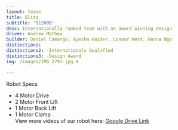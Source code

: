 ```yaml
---
layout: teams
title: Blitz
subtitle: '51200B'
desc: Internationally ranked team with an award winning design
driver: Andrew Mathew
builder: Daniel Camargo, Ayesha Haider, Connor West, Hanna Ngo
distinctions: 
distinctions2: -Internationals Qualified
distinctions3: -Design Award
img: /images/IMG_2793.jpg #

---
```

Robot Specs
- 4 Motor Drive
- 2 Motor Front Lift
- 1 Motor Back Lift
- 1 Motor Clamp\
View more videos of our robot here: [Google Drive Link](https://drive.google.com/drive/folders/1zKEFD8j05I1AcIS_jm5C9jBCvoCSQghR?usp=sharing)
